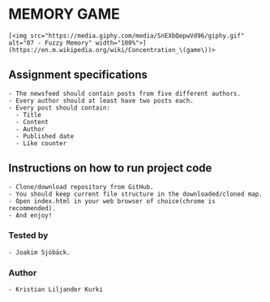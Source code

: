 # MEMORY GAME
    [<img src="https://media.giphy.com/media/SnEXbQepwVd96/giphy.gif" alt="07 - Fuzzy Memory" width="100%">](https://en.m.wikipedia.org/wiki/Concentration_\(game\))>

## Assignment specifications
    - The newsfeed should contain posts from five different authors.
    - Every author should at least have two posts each.
    - Every post should contain:
      - Title
      - Content
      - Author
      - Published date
      - Like counter

## Instructions on how to run project code
    - Clone/download repository from GitHub.
    - You should keep current file structure in the downloaded/cloned map.
    - Open index.html in your web browser of choice(chrome is recommended).
    - And enjoy!

### Tested by
    - Joakim Sjöbäck.

### Author
    - Kristian Liljander Kurki
